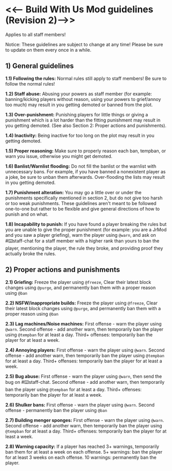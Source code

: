 # <<-- Build With Us Mod guidelines (Revision 2)-->>

Applies to all staff members!

Notice: These guidelines are subject to change at any time! Please be sure to update on them every once in a while.

## **__1) General guidelines__**

__1.1) Following the rules:__ Normal rules still apply to staff members! Be sure to follow the normal rules!

__1.2) Staff abuse:__ Abusing your powers as staff member (for example: banning/kicking players without reason, using your powers to grief/annoy too much) may result in you getting demoted or banned from the plot.

__1.3) Over-punishment:__ Punishing players for little things or giving a punishment which is a lot harder than the fitting punishment may result in you getting demoted. (See also Section 2: Proper actions and punishments).

__1.4) Inactivity:__ Being inactive for too long on the plot may result in you getting demoted.

__1.5) Proper reasoning:__ Make sure to properly reason each ban, tempban, or warn you issue, otherwise you might get demoted.

__1.6) Banlist/Warnlist flooding:__ Do not fill the banlist or the warnlist with unnecessary bans. For example, if you have banned a nonexistent player as a joke, be sure to unban them afterwards. Over-flooding the lists may result in you getting demoted.

__1.7) Punishment alteration:__ You may go a little over or under the punishments specifically mentioned in section 2, but do not give too harsh or too weak punishments. These guidelines aren't meant to be followed one-to-one but rather to be flexible and give general directions of how to punish and on what.

__1.8) Incapability to punish:__ If you have found a player breaking the rules but you are unable to give the proper punishment (for example: you are a JrMod and you saw a player griefing), warn the player using `@warn`, and ask on #:keyboard:staff-chat for a staff member with a higher rank than yours to ban the player, mentioning the player, the rule they broke, and providing proof they actually broke the rules.


## **__2) Proper actions and punishments__**
__2.1) Griefing:__ Freeze the player using `@freeze`, Clear their latest block changes using `@purge`, and permanently ban them with a proper reason using `@ban`

__2.2) NSFW/inappropriate builds:__ Freeze the player using `@freeze`, Clear their latest block changes using `@purge`, and permanently ban them with a proper reason using `@ban`

__2.3) Lag machines/Noise machines:__ First offense - warn the player using `@warn`. Second offense - add another warn, then temporarily ban the player using `@tempban` for at least a day. Third+ offenses: temporarily ban the player for at least a week.

__2.4) Annoying players:__ First offense - warn the player using `@warn`. Second offense - add another warn, then temporarily ban the player using `@tempban` for at least a day. Third+ offenses: temporarily ban the player for at least a week.

__2.5) Bug abuse:__ First offense - warn the player using `@warn`, then send the bug on #:keyboard:staff-chat. Second offense -  add another warn, then temporarily ban the player using `@tempban` for at least a day. Third+ offenses: temporarily ban the player for at least a week.

__2.6) Shulker bans:__ First offense - warn the player using `@warn`. Second offense - permanently ban the player using `@ban`

__2.7) Building menger sponges:__ First offense - warn the player using `@warn`. Second offense - add another warn, then temporarily ban the player using `@tempban` for at least a day. Third+ offenses: temporarily ban the player for at least a week.

__2.8) Warning capacity:__ If a player has reached 3+ warnings, temporarily ban them for at least a week on each offense. 5+ warnings: ban the player for at least 3 weeks on each offense. 10 warnings: permanently ban the player.

